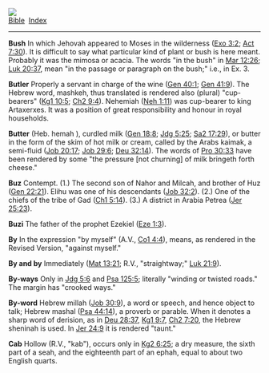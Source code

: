 [![](../../cdshop/ithlogo.png)](../../index)  
[Bible](../index)  [Index](index) 

------------------------------------------------------------------------

<span id="000">**Bush**</span> In which Jehovah appeared to Moses in the
wilderness ([Exo 3:2](../kjv/exo003.htm#002); [Act
7:30](../kjv/act007.htm#030)). It is difficult to say what particular
kind of plant or bush is here meant. Probably it was the mimosa or
acacia. The words "in the bush" in [Mar 12:26](../kjv/mar012.htm#026);
[Luk 20:37](../kjv/luk020.htm#037), mean "in the passage or paragraph on
the bush;" i.e., in Ex. 3.

<span id="001">**Butler**</span> Properly a servant in charge of the
wine ([Gen 40:1](../kjv/gen040.htm#001); [Gen
41:9](../kjv/gen041.htm#009)). The Hebrew word, mashkeh, thus translated
is rendered also (plural) "cup-bearers" ([Kg1
10:5](../kjv/kg1010.htm#005); [Ch2 9:4](../kjv/ch2009.htm#004)).
Nehemiah ([Neh 1:11](../kjv/neh001.htm#011)) was cup-bearer to king
Artaxerxes. It was a position of great responsibility and honour in
royal households.

<span id="002">**Butter**</span> (Heb. hemah ), curdled milk ([Gen
18:8](../kjv/gen018.htm#008); [Jdg 5:25](../kjv/jdg005.htm#025); [Sa2
17:29](../kjv/sa2017.htm#029)), or butter in the form of the skim of hot
milk or cream, called by the Arabs kaimak, a semi-fluid ([Job
20:17](../kjv/job020.htm#017); [Job 29:6](../kjv/job029.htm#006); [Deu
32:14](../kjv/deu032.htm#014)). The words of [Pro
30:33](../kjv/pro030.htm#033) have been rendered by some "the pressure
\[not churning\] of milk bringeth forth cheese."

<span id="003">**Buz**</span> Contempt. (1.) The second son of Nahor and
Milcah, and brother of Huz ([Gen 22:21](../kjv/gen022.htm#021)). Elihu
was one of his descendants ([Job 32:2](../kjv/job032.htm#002)). (2.) One
of the chiefs of the tribe of Gad ([Ch1 5:14](../kjv/ch1005.htm#014)).
(3.) A district in Arabia Petrea ([Jer 25:23](../kjv/jer025.htm#023)).

<span id="004">**Buzi**</span> The father of the prophet Ezekiel ([Eze
1:3](../kjv/eze001.htm#003)).

<span id="005">**By**</span> In the expression "by myself" (A.V., [Co1
4:4](../kjv/co1004.htm#004)), means, as rendered in the Revised Version,
"against myself."

<span id="006">**By and by**</span> Immediately ([Mat
13:21](../kjv/mat013.htm#021); R.V., "straightway;" [Luk
21:9](../kjv/luk021.htm#009)).

<span id="007">**By-ways**</span> Only in [Jdg
5:6](../kjv/jdg005.htm#006) and [Psa 125:5](../kjv/psa125.htm#005);
literally "winding or twisted roads." The margin has "crooked ways."

<span id="008">**By-word**</span> Hebrew millah ([Job
30:9](../kjv/job030.htm#009)), a word or speech, and hence object to
talk; Hebrew mashal ([Psa 44:14](../kjv/psa044.htm#014)), a proverb or
parable. When it denotes a sharp word of derision, as in [Deu
28:37](../kjv/deu028.htm#037), [Kg1 9:7](../kjv/kg1009.htm#007), [Ch2
7:20](../kjv/ch2007.htm#020), the Hebrew sheninah is used. In [Jer
24:9](../kjv/jer024.htm#009) it is rendered "taunt."

<span id="009">**Cab**</span> Hollow (R.V., "kab"), occurs only in [Kg2
6:25](../kjv/kg2006.htm#025); a dry measure, the sixth part of a seah,
and the eighteenth part of an ephah, equal to about two English quarts.
